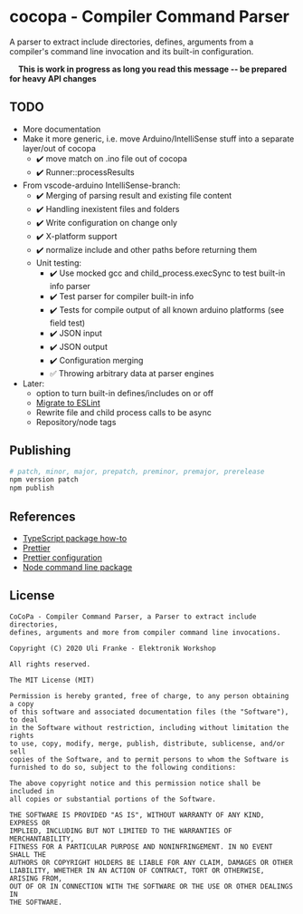 # cocopa - Compiler Command Parser
A parser to extract include directories, defines, arguments from a compiler's command line invocation and its built-in configuration.

&nbsp;&nbsp;&nbsp;&nbsp;**This is work in progress as long you read this message -- be prepared for heavy API changes**

## TODO
* More documentation
* Make it more generic, i.e. move Arduino/IntelliSense stuff into a separate layer/out of cocopa
  * :heavy_check_mark: move match on .ino file out of cocopa
  * :heavy_check_mark: Runner::processResults
* From vscode-arduino IntelliSense-branch:
  * :heavy_check_mark: Merging of parsing result and existing file content
  * :heavy_check_mark: Handling inexistent files and folders
  * :heavy_check_mark: Write configuration on change only
  * :heavy_check_mark: X-platform support
  * :heavy_check_mark: normalize include and other paths before returning them
  * Unit testing:
    * :heavy_check_mark: Use mocked gcc and child_process.execSync to test built-in info parser
    * :heavy_check_mark: Test parser for compiler built-in info 
    * :heavy_check_mark: Tests for compile output of all known arduino platforms (see field test)
    * :heavy_check_mark: JSON input
    * :heavy_check_mark: JSON output
    * :heavy_check_mark: Configuration merging
    * :white_check_mark: Throwing arbitrary data at parser engines
* Later:
  * option to turn built-in defines/includes on or off
  * [Migrate to ESLint](https://code.visualstudio.com/api/advanced-topics/tslint-eslint-migration)
  * Rewrite file and child process calls to be async
  * Repository/node tags

## Publishing
```bash
# patch, minor, major, prepatch, preminor, premajor, prerelease
npm version patch 
npm publish
```

## References
* [TypeScript package how-to](https://itnext.io/step-by-step-building-and-publishing-an-npm-typescript-package-44fe7164964c)
* [Prettier](https://prettier.io/)
* [Prettier configuration](https://prettier.io/docs/en/configuration.html)
* [Node command line package](https://medium.com/netscape/a-guide-to-create-a-nodejs-command-line-package-c2166ad0452e)

## License
```
CoCoPa - Compiler Command Parser, a Parser to extract include directories,
defines, arguments and more from compiler command line invocations.

Copyright (C) 2020 Uli Franke - Elektronik Workshop

All rights reserved.

The MIT License (MIT)

Permission is hereby granted, free of charge, to any person obtaining a copy
of this software and associated documentation files (the "Software"), to deal
in the Software without restriction, including without limitation the rights
to use, copy, modify, merge, publish, distribute, sublicense, and/or sell
copies of the Software, and to permit persons to whom the Software is
furnished to do so, subject to the following conditions:

The above copyright notice and this permission notice shall be included in
all copies or substantial portions of the Software.

THE SOFTWARE IS PROVIDED "AS IS", WITHOUT WARRANTY OF ANY KIND, EXPRESS OR
IMPLIED, INCLUDING BUT NOT LIMITED TO THE WARRANTIES OF MERCHANTABILITY,
FITNESS FOR A PARTICULAR PURPOSE AND NONINFRINGEMENT. IN NO EVENT SHALL THE
AUTHORS OR COPYRIGHT HOLDERS BE LIABLE FOR ANY CLAIM, DAMAGES OR OTHER
LIABILITY, WHETHER IN AN ACTION OF CONTRACT, TORT OR OTHERWISE, ARISING FROM,
OUT OF OR IN CONNECTION WITH THE SOFTWARE OR THE USE OR OTHER DEALINGS IN
THE SOFTWARE.
```
